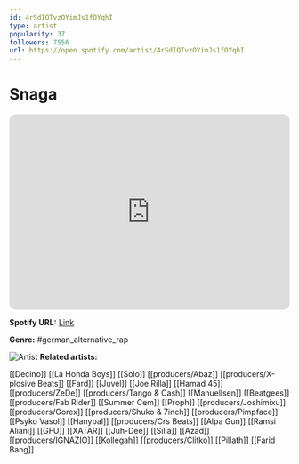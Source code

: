 ```yaml
---
id: 4rSdIQTvzOYimJs1fOYqhI
type: artist
popularity: 37
followers: 7556
url: https://open.spotify.com/artist/4rSdIQTvzOYimJs1fOYqhI
---
```

# Snaga

<iframe style="border-radius:12px" src="https://open.spotify.com/embed/artist/4rSdIQTvzOYimJs1fOYqhI" width="100%" height="352" frameBorder="0" allowfullscreen="" allow="autoplay; clipboard-write; encrypted-media; fullscreen; picture-in-picture" loading="lazy"></iframe>

**Spotify URL:** [Link](https://open.spotify.com/artist/4rSdIQTvzOYimJs1fOYqhI)

**Genre:**  #german_alternative_rap

![Artist](https://i.scdn.co/image/ab67616d0000b27396718da42870905ad534a8e7)
**Related artists:**

[[Decino]]
[[La Honda Boys]]
[[Solo]]
[[producers/Abaz]]
[[producers/X-plosive Beats]]
[[Fard]]
[[Juvel]]
[[Joe Rilla]]
[[Hamad 45]]
[[producers/ZeDe]]
[[producers/Tango & Cash]]
[[Manuellsen]]
[[Beatgees]]
[[producers/Fab Rider]]
[[Summer Cem]]
[[Proph]]
[[producers/Joshimixu]]
[[producers/Gorex]]
[[producers/Shuko & 7inch]]
[[producers/Pimpface]]
[[Psyko Vasol]]
[[Hanybal]]
[[producers/Crs Beats]]
[[Alpa Gun]]
[[Ramsi Aliani]]
[[GFU]]
[[XATAR]]
[[Juh-Dee]]
[[Silla]]
[[Azad]]
[[producers/IGNAZIO]]
[[Kollegah]]
[[producers/Clitko]]
[[Pillath]]
[[Farid Bang]]
